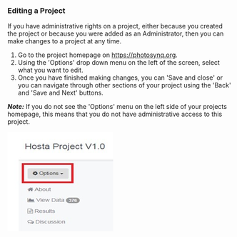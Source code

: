 ### Editing a Project

If you have administrative rights on a project, either because you created the project or because you were added as an Administrator, then you can make changes to a project at any time.

1. Go to the project homepage on <https://photosynq.org>.
2. Using the 'Options' drop down menu on the left of the screen, select what you want to edit.
3. Once you have finished making changes, you can 'Save and close' or you can navigate through other sections of your project using the 'Back' and 'Save and Next' buttons.

***Note:*** If you do not see the 'Options' menu on the left side of your projects homepage, this means that you do not have administrative access to this project.

![Project options](../images/help/_account_Project_options.jpg)
